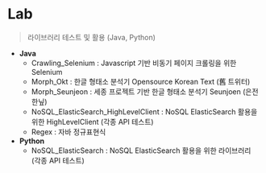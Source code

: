 # Lab
> 라이브러리 테스트 및 활용 (Java, Python)
* **Java** 
    * Crawling_Selenium : Javascript 기반 비동기 페이지 크롤링을 위한 Selenium
    * Morph_Okt : 한글 형태소 분석기 Opensource Korean Text (舊 트위터)
    * Morph_Seunjeon : 세종 프로젝트 기반 한글 형태소 분석기 Seunjoen (은전한닢)
    * NoSQL_ElasticSearch_HighLevelClient : NoSQL ElasticSearch 활용을 위한 HighLevelClient (각종 API 테스트)
    * Regex : 자바 정규표현식
* **Python**
    * NoSQL_ElasticSearch : NoSQL ElasticSearch 활용을 위한 라이브러리 (각종 API 테스트)
